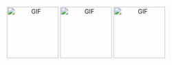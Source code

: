 
<p align="center">
  <img alt="GIF" src="https://github.com/TheDudeThatCode/TheDudeThatCode/raw/master/Assets/gandalf_parrot.gif" width="120">
  <img alt="GIF" src="https://github.com/TheDudeThatCode/TheDudeThatCode/raw/master/Assets/gandalf_parrot.gif" width="120">
  <img alt="GIF" src="https://github.com/TheDudeThatCode/TheDudeThatCode/raw/master/Assets/gandalf_parrot.gif" width="120">
</p>

